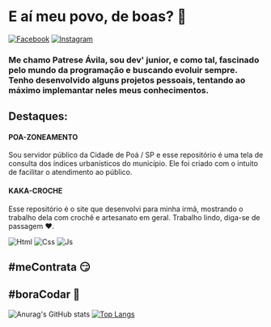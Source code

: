 # E aí meu povo, de boas? 🖖
[![Facebook](https://img.shields.io/badge/Facebook-1877F2?style=for-the-badge&logo=facebook&logoColor=white)](https://facebook.com/patreseavila)
[![Instagram](https://img.shields.io/badge/Instagram-E4405F?style=for-the-badge&logo=instagram&logoColor=white)](https://instagram.com/patreseavila)

### Me chamo Patrese Ávila, sou dev' junior, e como tal, fascinado pelo mundo da programação e buscando evoluir sempre. Tenho desenvolvido alguns projetos pessoais, tentando ao máximo implemantar neles meus conhecimentos.

## Destaques:

#### POA-ZONEAMENTO

Sou servidor público da Cidade de Poá / SP e esse repositório é uma tela de consulta dos índices urbanísticos do município. Ele foi criado com o intuito de facilitar o atendimento ao público.

#### KAKA-CROCHE

Esse repositório é o site que desenvolvi para minha irmã, mostrando o trabalho dela com crochê e artesanato em geral. Trabalho lindo, diga-se de passagem ❤.


![Html](https://img.shields.io/badge/HTML5-E34F26?style=for-the-badge&logo=html5&logoColor=white)
![Css](https://img.shields.io/badge/CSS3-1572B6?style=for-the-badge&logo=css3&logoColor=white)
![Js](https://img.shields.io/badge/JavaScript-F7DF1E?style=for-the-badge&logo=javascript&logoColor=black)

## #meContrata 😏
## #boraCodar 💪

![Anurag's GitHub stats](https://github-readme-stats.vercel.app/api?username=PAS-4&show_icons=true&theme=dracula)
[![Top Langs](https://github-readme-stats.vercel.app/api/top-langs/?username=PAS-4&layout=compact)](https://github.com/PAS-4/github-readme-stats)
